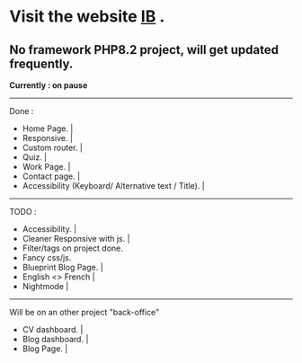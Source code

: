 # Visit the website [IB](https://www.ibsoft.fr/) .
## No framework PHP8.2 project, will get updated frequently.

**Currently : on pause**
_____
Done : 
* Home Page. |
* Responsive. |
* Custom router. |
* Quiz. |
* Work Page. |
* Contact page. |
* Accessibility (Keyboard/ Alternative text / Title). |
______
TODO :

* Accessibility. |
* Cleaner Responsive with js. |
* Filter/tags on project done.
* Fancy css/js.
* Blueprint Blog Page. |
* English <> French |
* Nightmode |
_____
Will be on an other project "back-office"

* CV dashboard. |
* Blog dashboard. |
* Blog Page. |